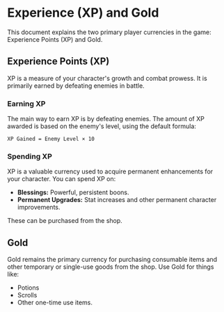 # Experience (XP) and Gold

This document explains the two primary player currencies in the game: Experience Points (XP) and Gold.

## Experience Points (XP)

XP is a measure of your character's growth and combat prowess. It is primarily earned by defeating enemies in battle.

### Earning XP

The main way to earn XP is by defeating enemies. The amount of XP awarded is based on the enemy's level, using the default formula:

`XP Gained = Enemy Level × 10`

### Spending XP

XP is a valuable currency used to acquire permanent enhancements for your character. You can spend XP on:

*   **Blessings:** Powerful, persistent boons.
*   **Permanent Upgrades:** Stat increases and other permanent character improvements.

These can be purchased from the shop.

## Gold

Gold remains the primary currency for purchasing consumable items and other temporary or single-use goods from the shop. Use Gold for things like:

*   Potions
*   Scrolls
*   Other one-time use items.